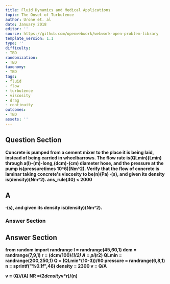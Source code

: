```yaml
---
title: Fluid Dynamics and Medical Applications
topic: The Onset of Turbulence
author: Urone et. al
date: January 2018
editor: ''
source: https://github.com/openwebwork/webwork-open-problem-library
template_version: 1.1
type: ''
difficulty:
- TBD
randomization:
- TBD
taxonomy:
- TBD
tags:
- fluid
- flow
- turbulence
- viscosity
- drag
- continuity
outcomes:
- TBD
assets: ''
---
```


## Question Section 

<b>
Concrete is pumped from a cement mixer to the place it is being laid, instead of being
carried in wheelbarrows. The flow rate is(QLmin)(Lmin) through a(l)-(m)-long,(dcm)-(cm) diameter hose, and the pressure at the pump is(pressuretimes 10^6)(Nm^2). Verify that the flow of concrete is laminar taking concrete's viscosity to be(n)(Pa) &middot;(s), and given its density is(density)(Nm^2).
ans_rule(40) < 2000

## A
&middot;(s), and given its density is(density)(Nm^2).
### Answer Section


## Answer Section

from random import randrange
l = randrange(45,60,1)
dcm = randrange(7,9,1)
r = (dcm/100)*(1/2)
A = pi*(r**2)
QLmin = randrange(200,250,1)
Q = (QLmin*(10**-3))/60
pressure = randrange(6,8,1)
n = sprintf("%0.1f",48)
density = 2300
v = Q/A

v = (Q)/(A)
NR =(2*density*v*r)/(n)